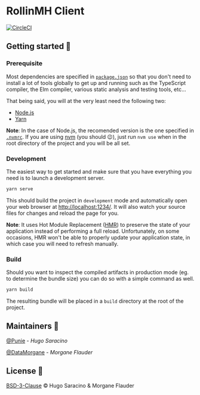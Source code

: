 # RollinMH Client

[![CircleCI](https://circleci.com/gh/RollinMH/rollinmh-client/tree/master.svg?style=svg)](https://circleci.com/gh/RollinMH/rollinmh-client/tree/master)

## Getting started :rocket:

### Prerequisite

Most dependencies are specified in [`package.json`](package.json) so that you don't need to install a lot of tools globally to get up and running such as the TypeScript compiler, the Elm compiler, various static analysis and testing tools, etc...

That being said, you will at the very least need the following two:

- [Node.js](https://nodejs.org/)
- [Yarn](https://yarnpkg.com/lang/en/)

**Note**: In the case of Node.js, the recomended version is the one specified in [`.nvmrc`](.nvmrc). If you are using [nvm](https://github.com/creationix/nvm) (you should :wink:), just run `nvm use` when in the root directory of the project and you will be all set.

### Development

The easiest way to get started and make sure that you have everything you need is to launch a development server.

```sh
yarn serve
```

This should build the project in `development` mode and automatically open your web browser at [http://localhost:1234/](http://localhost:1234/). It will also watch your source files for changes and reload the page for you.

**Note**: It uses Hot Module Replacement ([HMR](https://parceljs.org/hmr.html)) to preserve the state of your application instead of performing a full reload. Unfortunately, on some occasions, HMR won't be able to properly update your application state, in which case you will need to refresh manually.

### Build

Should you want to inspect the compiled artifacts in production mode (eg. to determine the bundle size) you can do so with a simple command as well.

```sh
yarn build
```

The resulting bundle will be placed in a `build` directory at the root of the project.

## Maintainers :busts_in_silhouette:

[@Punie](https://github.com/Punie) - _Hugo Saracino_

[@DataMorgane](https://github.com/DataMorgane) - _Morgane Flauder_

## License :page_facing_up:

[BSD-3-Clause](LICENSE) :copyright: Hugo Saracino & Morgane Flauder
